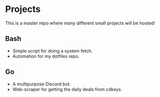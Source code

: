 # Projects
This is a master repo where many different small projects will be hosted!

## Bash
- Simple script for doing a system fetch.
- Automation for my dotfiles repo.

## Go
- A multipurpose Discord bot.
- Web-scraper for getting the daily deals from cdkeys.